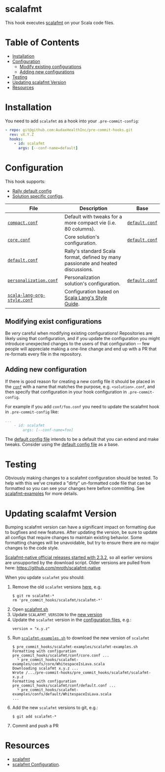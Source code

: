 # scalafmt

This hook executes [scalafmt](https://scalameta.org/scalafmt/) on your Scala code files.

# Table of Contents

- [Installation](#installation)
- [Configuration](#configuration)
    - [Modify existing configurations](#modifying-exist-configurations)
    - [Adding new configurations](#adding-new-configuration)
- [Testing](#testing)
- [Updating scalafmt Version](#updating-scalafmt-version)
- [Resources](#resources)

# Installation

You need to add `scalafmt` as a hook into your `.pre-commit-config`:
```yaml
- repo: git@github.com:AudaxHealthInc/pre-commit-hooks.git
  rev: vX.Y.Z
  hooks:
    - id: scalafmt
      args: [--conf-name=default]
```
# Configuration

This hook supports:
- [Rally default config](#default-configuration)
- [Solution specific configs](#solution-specific-configuration).

| File | Description | Base |
| ---- | ----------- | ---- |
| [`compact.conf`](conf/compact.conf) | Default with tweaks for a more compact vie (i.e. 80 columns). | [`default.conf`](conf/default.conf) |
| [`core.conf`](conf/core.conf) | Core solution's configuration. | [`default.conf`](conf/default.conf) |
| [`default.conf`](conf/default.conf) | Rally's standard Scala format, defined by many passionate and heated discussions. | |
| [`personalization.conf`](conf/personalization.conf) | Personalization solution's configuration. | [`default.conf`](conf/default.conf) |
| [`scala-lang-org-style.conf`](conf/scala-lang-org-style.conf) | Configuration based on [Scala Lang's Style Guide](https://docs.scala-lang.org/style/). | |

## Modifying exist configurations

Be _very_ careful when modifying existing configurations! Repositories are likely using that configuration, and if
you update the configuration you might introduce unexpected changes to the users of that configuration -- few people
will appreciate making a one-line change and end up with a PR that re-formats every file in the repository.

## Adding new configuration

If there is good reason for creating a new config file it should be placed in the [`conf`](conf) with a name that
matches the purpose, e.g. `<solution>.conf`, and then specify that configuration in your hook configuration in
`.pre-commit-config`.

For example if you add `conf/foo.conf` you need to update the scalafmt hook in `.pre-commit-config` like:
```yaml
...
    - id: scalafmt
        args: [--conf-name=foo]
```

The [default config file](conf/default.conf) intends to be a default that you can extend and make tweaks. Consider
using the [default config file](conf/default.conf) as a base.

# Testing

Obviously making changes to a scalafmt configuration should be tested. To help with this we've created a "dirty"
un-formatted code file that can be formatted so you can see your changes here before committing. See
[scalafmt-examples](../scalafmt-examples/README.md) for more details.

# Updating scalafmt Version

Bumping scalafmt version can have a significant impact on formatting due to bugfixes and new features. After updating
the version, be sure to update all configs that require changes to maintain existing behavior. Some formatting changes
will be unavoidable, but try to ensure there are no major changes to the code style.

[Scalafmt-native official releases started with 2.3.2](https://scalameta.org/scalafmt/docs/installation.html#native-image), so all earlier versions are unsupported by the download script.
Older versions are pulled from here: https://github.com/mroth/scalafmt-native

When you update `scalafmt` you should:

1. Remove the old `scalafmt` versions [here](/), e.g.
     ```shell
     $ git rm scalafmt-*
     rm 'pre_commit_hooks/scalafmt/scalafmt-*'
     ```
2. Open [scalafmt.sh](../scalafmt.sh)
3. Update `SCALAFMT_VERSION` to the [new version](https://github.com/scalameta/scalafmt/releases)
4. Update the `scalafmt` version in the [configuration files](conf), e.g.:
    ```hocon
    version = "x.y.z"
    ```
5. Run [`scalafmt-examples.sh`](../scalafmt-examples/README.md) to download the
new version of `scalafmt`
   ```shell
   $ pre_commit_hooks/scalafmt-examples/scalafmt-examples.sh
   Formatting with configuration pre_commit_hooks/scalafmt/conf/core.conf ...
     └ pre_commit_hooks/scalafmt-examples/confs/core/WhitespaceIsLava.scala
   Downloading scalafmt x.y.z ...
   Wrote /.../pre-commit-hooks/pre_commit_hooks/scalafmt/scalafmt-x.y.z
   Formatting with configuration pre_commit_hooks/scalafmt/conf/default.conf ...
     └ pre_commit_hooks/scalafmt-examples/confs/default/WhitespaceIsLava.scala
   ...
   ```
7. Add the new `scalafmt` versions to git, e.g.:
    ```shell
    $ git add scalafmt-*
    ```
8. Commit and push a PR

# Resources

- [scalafmt](https://scalameta.org/scalafmt/)
- [scalafmt Configuration](https://scalameta.org/scalafmt/docs/configuration.html).
